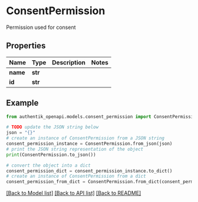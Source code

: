 # ConsentPermission

Permission used for consent

## Properties

Name | Type | Description | Notes
------------ | ------------- | ------------- | -------------
**name** | **str** |  | 
**id** | **str** |  | 

## Example

```python
from authentik_openapi.models.consent_permission import ConsentPermission

# TODO update the JSON string below
json = "{}"
# create an instance of ConsentPermission from a JSON string
consent_permission_instance = ConsentPermission.from_json(json)
# print the JSON string representation of the object
print(ConsentPermission.to_json())

# convert the object into a dict
consent_permission_dict = consent_permission_instance.to_dict()
# create an instance of ConsentPermission from a dict
consent_permission_from_dict = ConsentPermission.from_dict(consent_permission_dict)
```
[[Back to Model list]](../README.md#documentation-for-models) [[Back to API list]](../README.md#documentation-for-api-endpoints) [[Back to README]](../README.md)


